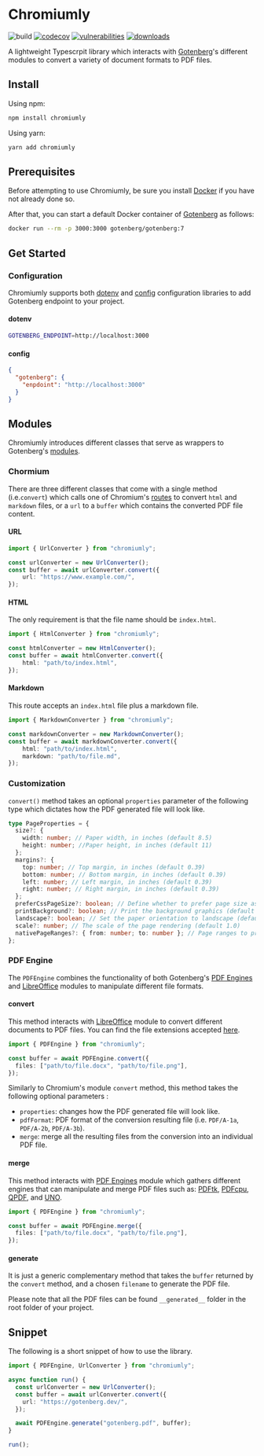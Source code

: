 # Chromiumly

![build](https://github.com/cherfia/chromiumly/actions/workflows/build.yml/badge.svg)
[![codecov](https://codecov.io/gh/cherfia/chromiumly/branch/main/graph/badge.svg?token=2MEQ11YIDO)](https://codecov.io/gh/cherfia/chromiumly)
[![vulnerabilities](https://snyk.io/test/github/cherfia/chromiumly/badge.svg?targetFile=package.json)](https://snyk.io/test/github/cherfia/chromiumly?targetFile=package.json)
[![downloads](https://img.shields.io/npm/dt/chromiumly.svg)](https://npm-stat.com/charts.html?package=chromiumly)

A lightweight Typescrpit library which interacts with [Gotenberg](https://gotenberg.dev/)'s different modules to convert a variety of document formats to PDF files.

## Install

Using npm:

```bash
npm install chromiumly
```

Using yarn:

```bash
yarn add chromiumly
```

## Prerequisites

Before attempting to use Chromiumly, be sure you install [Docker](https://www.docker.com/) if you have not already done so.

After that, you can start a default Docker container of [Gotenberg](https://gotenberg.dev/) as follows:

```bash
docker run --rm -p 3000:3000 gotenberg/gotenberg:7
```

## Get Started

### Configuration

Chromiumly supports both [dotenv](https://www.npmjs.com/package/dotenv) and [config](https://www.npmjs.com/package/config) configuration libraries to add Gotenberg endpoint to your project.

#### dotenv

```bash
GOTENBERG_ENDPOINT=http://localhost:3000
```

#### config

```json
{
  "gotenberg": {
    "enpdoint": "http://localhost:3000"
  }
}
```

## Modules

Chromiumly introduces different classes that serve as wrappers to Gotenberg's [modules](https://gotenberg.dev/docs/modules/api#modules).

### Chormium

There are three different classes that come with a single method (i.e.`convert`) which calls one of Chromium's [routes](https://gotenberg.dev/docs/modules/chromium#routes) to convert `html` and `markdown` files, or a `url` to a `buffer` which contains the converted PDF file content.

#### URL

```typescript
import { UrlConverter } from "chromiumly";

const urlConverter = new UrlConverter();
const buffer = await urlConverter.convert({
    url: "https://www.example.com/",
});
```

#### HTML

The only requirement is that the file name should be `index.html`.

```typescript
import { HtmlConverter } from "chromiumly";

const htmlConverter = new HtmlConverter();
const buffer = await htmlConverter.convert({
    html: "path/to/index.html",
});

```

#### Markdown

This route accepts an `index.html` file plus a markdown file.

```typescript
import { MarkdownConverter } from "chromiumly";

const markdownConverter = new MarkdownConverter();
const buffer = await markdownConverter.convert({
    html: "path/to/index.html",
    markdown: "path/to/file.md",
});
```

### Customization

`convert()` method takes an optional `properties` parameter of the following type which dictates how the PDF generated file will look like.

```typescript
type PageProperties = {
  size?: {
    width: number; // Paper width, in inches (default 8.5)
    height: number; //Paper height, in inches (default 11)
  };
  margins?: {
    top: number; // Top margin, in inches (default 0.39)
    bottom: number; // Bottom margin, in inches (default 0.39)
    left: number; // Left margin, in inches (default 0.39)
    right: number; // Right margin, in inches (default 0.39)
  };
  preferCssPageSize?: boolean; // Define whether to prefer page size as defined by CSS (default false)
  printBackground?: boolean; // Print the background graphics (default false)
  landscape?: boolean; // Set the paper orientation to landscape (default false)
  scale?: number; // The scale of the page rendering (default 1.0)
  nativePageRanges?: { from: number; to: number }; // Page ranges to print
};
```

### PDF Engine

The `PDFEngine` combines the functionality of both Gotenberg's [PDF Engines](https://gotenberg.dev/docs/modules/pdf-engines) and [LibreOffice](https://gotenberg.dev/docs/modules/libreoffice) modules to manipulate different file formats.

#### convert

This method interacts with [LibreOffice](https://gotenberg.dev/docs/modules/libreoffice) module to convert different documents to PDF files. You can find the file extensions accepted [here](https://gotenberg.dev/docs/modules/libreoffice#route).

```typescript
import { PDFEngine } from "chromiumly";

const buffer = await PDFEngine.convert({
  files: ["path/to/file.docx", "path/to/file.png"],
});
```

Similarly to Chromium's module `convert` method, this method takes the following optional parameters :

- `properties`: changes how the PDF generated file will look like.
- `pdfFormat`: PDF format of the conversion resulting file (i.e. `PDF/A-1a`, `PDF/A-2b`, `PDF/A-3b`).
- `merge`: merge all the resulting files from the conversion into an individual PDF file.

#### merge

This method interacts with [PDF Engines](https://gotenberg.dev/docs/modules/pdf-engines) module which gathers different engines that can manipulate and merge PDF files such as: [PDFtk](https://gitlab.com/pdftk-java/pdftk), [PDFcpu](https://github.com/pdfcpu/pdfcpu), [QPDF](https://github.com/qpdf/qpdf), and [UNO](https://github.com/unoconv/unoconv).

```typescript
import { PDFEngine } from "chromiumly";

const buffer = await PDFEngine.merge({
  files: ["path/to/file.docx", "path/to/file.png"],
});
```

#### generate

It is just a generic complementary method that takes the `buffer` returned by the `convert` method, and a chosen `filename` to generate the PDF file.

Please note that all the PDF files can be found `__generated__` folder in the root folder of your project.  

## Snippet

The following is a short snippet of how to use the library.

```typescript
import { PDFEngine, UrlConverter } from "chromiumly";

async function run() {
  const urlConverter = new UrlConverter();
  const buffer = await urlConverter.convert({
    url: "https://gotenberg.dev/",
  });

  await PDFEngine.generate("gotenberg.pdf", buffer);
}

run();
```
